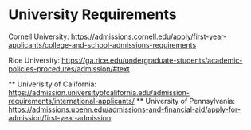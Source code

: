 # University Requirements

Cornell University: https://admissions.cornell.edu/apply/first-year-applicants/college-and-school-admissions-requirements


Rice University: https://ga.rice.edu/undergraduate-students/academic-policies-procedures/admission/#text

** Univerisity of California: https://admission.universityofcalifornia.edu/admission-requirements/international-applicants/ **
University of Pennsylvania: https://admissions.upenn.edu/admissions-and-financial-aid/apply-for-admission/first-year-admission

